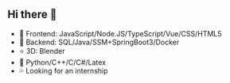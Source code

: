 ## Hi there 👋

- 🤔 Frontend: JavaScript/Node.JS/TypeScript/Vue/CSS/HTML5
- 🤔 Backend: SQL/Java/SSM+SpringBoot3/Docker
- ⭐ 3D: Blender
- 🤔 Python/C++/C/C#/Latex
- 💦 Looking for an internship
